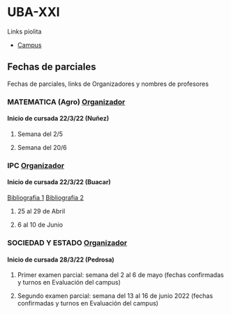  #  UBA-XXI 
 
 Links piolita 
 
 - [Campus](https://www.ubaxxicampusvirtual.uba.ar/user/profile.php)
 

## Fechas de parciales 

Fechas de parciales, links de Organizadores y nombres de profesores 

### MATEMATICA (Agro) [Organizador](https://www.ubaxxicampusvirtual.uba.ar/pluginfile.php/829714/mod_label/intro/Organizador_%20MateAgro_%201C_2022.pdf?time=1647970169791) 
#### Inicio de cursada 22/3/22 (Nuñez)

1) Semana del 2/5

2) Semana del 20/6  



### IPC [Organizador](https://www.ubaxxicampusvirtual.uba.ar/pluginfile.php/867953/mod_resource/content/1/Organizador.pdf) 
#### Inicio de cursada 22/3/22 (Buacar)
[Bibliografia 1](https://github.com/Pebrd/UBA-XXI/blob/4602ccfe704ae3bad8f07d681e8e9a7ab549f700/Fuente%20Directa%20El%20origen%20de%20las%20Especies%20-%20Darwin%20U.%201%20IPC%20CI%20.pdf) [Bibliografia 2](https://github.com/Pebrd/UBA-XXI/blob/b27822055a373fc224796ae8e62a1de00ebcdde5/TeorasdelaCiencia-primerasaproximaciones-2016.pdf)



1) 25 al 29 de Abril 

2) 6 al 10 de Junio

### SOCIEDAD Y ESTADO [Organizador](https://www.ubaxxicampusvirtual.uba.ar/pluginfile.php/867456/mod_resource/content/1/Organizador%20ICSE%201C%202022.pdf)
#### Inicio de cursada 28/3/22 (Pedrosa) 

1) Primer examen parcial: semana del 2 al 6 de mayo (fechas confirmadas y turnos en Evaluación del campus)

2) Segundo examen parcial: semana del 13 al 16 de junio 2022 (fechas confirmadas y turnos en Evaluación del campus)

